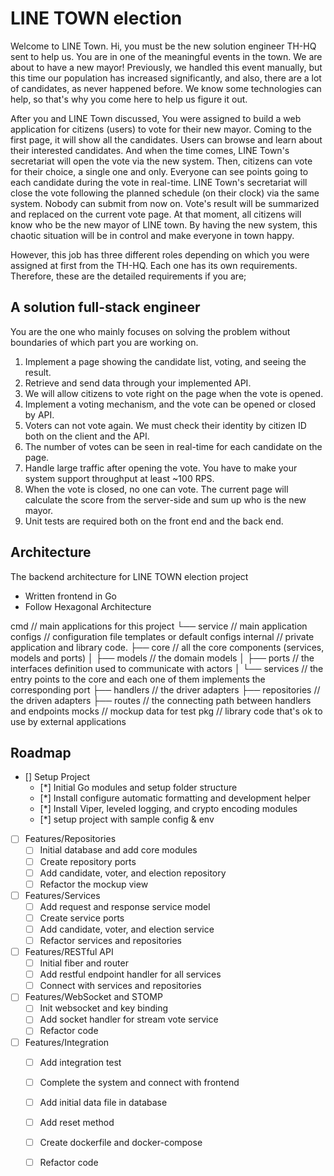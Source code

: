 # LINE TOWN election

Welcome to LINE Town. Hi, you must be the new solution engineer TH-HQ sent to
help us. You are in one of the meaningful events in the town. We are about to have a
new mayor! Previously, we handled this event manually, but this time our population
has increased significantly, and also, there are a lot of candidates, as never
happened before. We know some technologies can help, so that's why you come
here to help us figure it out.

After you and LINE Town discussed, You were assigned to build a web application
for citizens (users) to vote for their new mayor. Coming to the first page, it will show
all the candidates. Users can browse and learn about their interested candidates.
And when the time comes, LINE Town's secretariat will open the vote via the new
system. Then, citizens can vote for their choice, a single one and only. Everyone can
see points going to each candidate during the vote in real-time. LINE Town's
secretariat will close the vote following the planned schedule (on their clock) via the
same system. Nobody can submit from now on. Vote's result will be summarized and
replaced on the current vote page. At that moment, all citizens will know who be the
new mayor of LINE town. By having the new system, this chaotic situation will be in
control and make everyone in town happy.

However, this job has three different roles depending on which you were assigned at
first from the TH-HQ. Each one has its own requirements. Therefore, these are the
detailed requirements if you are;

## A solution full-stack engineer

You are the one who mainly focuses on solving the problem without boundaries of
which part you are working on.

1. Implement a page showing the candidate list, voting, and seeing the result.
2. Retrieve and send data through your implemented API.
3. We will allow citizens to vote right on the page when the vote is opened.
4. Implement a voting mechanism, and the vote can be opened or closed by API.
5. Voters can not vote again. We must check their identity by citizen ID both on the
client and the API.
6. The number of votes can be seen in real-time for each candidate on the page.
7. Handle large traffic after opening the vote. You have to make your system
support throughput at least ~100 RPS.
8. When the vote is closed, no one can vote. The current page will calculate the
score from the server-side and sum up who is the new mayor.
9. Unit tests are required both on the front end and the back end.

<!-- ARCHITECTURE -->
## Architecture

The backend architecture for LINE TOWN election project
- Written frontend in Go
- Follow Hexagonal Architecture 

<!-- FOLDER STRUCTURE -->
cmd                         // main applications for this project
└── service                 // main application 
configs                     // configuration file templates or default configs
internal                    // private application and library code.
├── core                    // all the core components (services, models and ports)
│   ├── models              // the domain models
│   ├── ports               // the interfaces definition used to communicate with actors
│   └── services            // the entry points to the core and each one of them implements the corresponding port
├── handlers                // the driver adapters
├── repositories            // the driven adapters
├── routes                  // the connecting path between handlers and endpoints 
mocks                       // mockup data for test
pkg                         // library code that's ok to use by external applications

<!-- ROADMAP -->
## Roadmap

- [] Setup Project
  - [*] Initial Go modules and setup folder structure
  - [*] Install configure automatic formatting and development helper
  - [*] Install Viper, leveled logging, and crypto encoding modules
  - [*] setup project with sample config & env

- [ ] Features/Repositories
  - [ ] Initial database and add core modules
  - [ ] Create repository ports
  - [ ] Add candidate, voter, and election repository
  - [ ] Refactor the mockup view

- [ ] Features/Services
  - [ ] Add request and response service model
  - [ ] Create service ports
  - [ ] Add candidate, voter, and election service
  - [ ] Refactor services and repositories
 
- [ ] Features/RESTful API
  - [ ] Initial fiber and router
  - [ ] Add restful endpoint handler for all services
  - [ ] Connect with services and repositories

- [ ] Features/WebSocket and STOMP
  - [ ] Init websocket and key binding
  - [ ] Add socket handler for stream vote service
  - [ ] Refactor code

- [ ] Features/Integration
  - [ ] Add integration test
  - [ ] Complete the system and connect with frontend
  - [ ] Add initial data file in database
  - [ ] Add reset method
  - [ ] Create dockerfile and docker-compose
  - [ ] Refactor code

